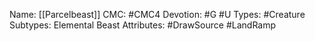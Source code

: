 Name: [[Parcelbeast]]
CMC: #CMC4
Devotion: #G #U 
Types: #Creature
Subtypes: Elemental Beast
Attributes: #DrawSource #LandRamp 